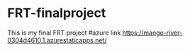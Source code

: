 # FRT-finalproject
This is my final FRT project
#azure link https://mango-river-0304d4610.1.azurestaticapps.net/
